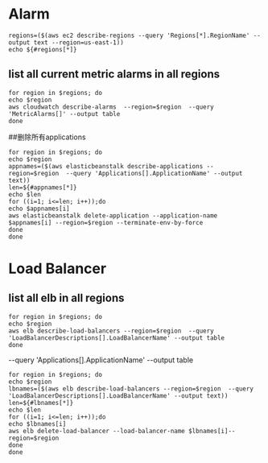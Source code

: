 # Alarm
```
regions=($(aws ec2 describe-regions --query 'Regions[*].RegionName' --output text --region=us-east-1))
echo ${#regions[*]}
```

## list all current metric alarms in all regions
```
for region in $regions; do
echo $region
aws cloudwatch describe-alarms  --region=$region  --query 'MetricAlarms[]' --output table
done
```
##删除所有applications

```
for region in $regions; do
echo $region
appnames=($(aws elasticbeanstalk describe-applications --region=$region  --query 'Applications[].ApplicationName' --output text))
len=${#appnames[*]}
echo $len
for ((i=1; i<=len; i++));do
echo $appnames[i]
aws elasticbeanstalk delete-application --application-name $appnames[i] --region=$region --terminate-env-by-force 
done
done
```
# Load Balancer
## list all elb in all regions
```
for region in $regions; do
echo $region
aws elb describe-load-balancers --region=$region  --query 'LoadBalancerDescriptions[].LoadBalancerName' --output table
done
```
--query 'Applications[].ApplicationName' --output table
```
for region in $regions; do
echo $region
lbnames=($(aws elb describe-load-balancers --region=$region  --query 'LoadBalancerDescriptions[].LoadBalancerName' --output text))
len=${#lbnames[*]}
echo $len
for ((i=1; i<=len; i++));do
echo $lbnames[i]
aws elb delete-load-balancer --load-balancer-name $lbnames[i]--region=$region 
done
done
```

 
